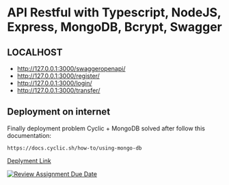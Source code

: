 # API Restful with Typescript, NodeJS, Express, MongoDB, Bcrypt, Swagger
## LOCALHOST
- http://127.0.0.1:3000/swaggeropenapi/
- http://127.0.0.1:3000/register/
- http://127.0.0.1:3000/login/
- http://127.0.0.1:3000/transfer/
## Deployment on internet
Finally deployment problem Cyclic + MongoDB solved after follow this documentation:

`
https://docs.cyclic.sh/how-to/using-mongo-db
`

[Deplyment Link](https://nice-pear-newt-tutu.cyclic.cloud/swaggeropenapi)

[![Review Assignment Due Date](https://classroom.github.com/assets/deadline-readme-button-24ddc0f5d75046c5622901739e7c5dd533143b0c8e959d652212380cedb1ea36.svg)](https://classroom.github.com/a/sRKW9Tsr)
